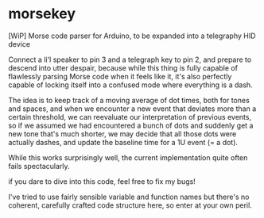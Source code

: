 # morsekey
[WiP] Morse code parser for Arduino, to be expanded into a telegraphy HID device

Connect a li'l speaker to pin 3 and a telegraph key to pin 2, and prepare to descend into utter despair, because while this thing is fully capable of flawlessly parsing Morse code when it feels like it, it's also perfectly capable of locking itself into a confused mode where everything is a dash.

The idea is to keep track of a moving average of dot times, both for tones and spaces, and when we encounter a new event that deviates more than a certain threshold, we can reevaluate our interpretation of previous events, so if we assumed we had encountered a bunch of dots and suddenly get a new tone that's much shorter, we may decide that all those dots were actually dashes, and update the baseline time for a 1U event (= a dot).

While this works surprisingly well, the current implementation quite often fails spectacularly.

if you dare to dive into this code, feel free to fix my bugs!

I've tried to use fairly sensible variable and function names but there's no coherent, carefully crafted code structure here, so enter at your own peril.
